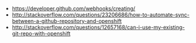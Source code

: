 - https://developer.github.com/webhooks/creating/
- http://stackoverflow.com/questions/23206686/how-to-automate-sync-between-a-github-repository-and-openshift
- http://stackoverflow.com/questions/12657168/can-i-use-my-existing-git-repo-with-openshift
